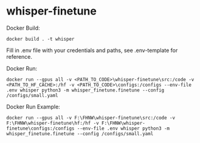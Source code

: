 # whisper-finetune

Docker Build:
```
docker build . -t whisper
```

Fill in .env file with your credentials and paths, see .env-template for reference.

Docker Run:
```
docker run --gpus all -v <PATH_TO_CODE>\whisper-finetune\src:/code -v <PATH_TO_HF_CACHE>:/hf -v <PATH_TO_CODE>\configs:/configs --env-file .env whisper python3 -m whisper_finetune.finetune --config /configs/small.yaml
```

Docker Run Example:
```
docker run --gpus all -v F:\FHNW\whisper-finetune\src:/code -v F:\FHNW\whisper-finetune\hf:/hf -v F:\FHNW\whisper-finetune\configs:/configs --env-file .env whisper python3 -m whisper_finetune.finetune --config /configs/small.yaml
```

